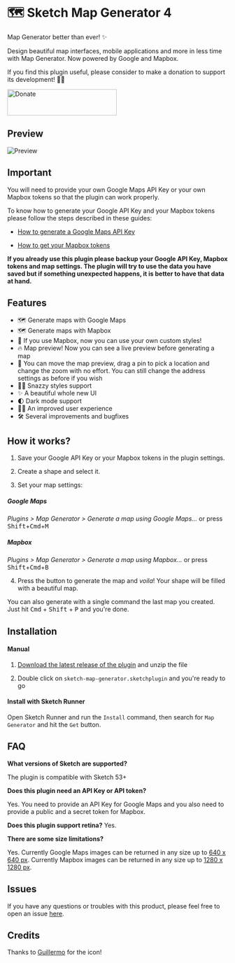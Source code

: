 # 🗺 Sketch Map Generator 4

Map Generator better than ever! ✨

Design beautiful map interfaces, mobile applications and more in less time with Map Generator. Now powered by Google and Mapbox. 

If you find this plugin useful, please consider to make a donation to support its development! 🙏🏼

<a href="https://www.buymeacoffee.com/eddiesigner" target="_blank"><img src="https://res.cloudinary.com/edev/image/upload/v1583011476/button_y8hgt8.png" alt="Donate" style="width: 250px !important; height: 60px !important;" width="250" height="60"></a>

## Preview

![Preview](https://res.cloudinary.com/edev/image/upload/v1592419129/sketch-map-generator/2020-06-17_20.36.32.gif)

## Important

You will need to provide your own Google Maps API Key or your own Mapbox tokens so that the plugin can work properly.

To know how to generate your Google API Key and your Mapbox tokens please follow the steps described in these guides:

* [How to generate a Google Maps API Key](https://github.com/eddiesigner/sketch-map-generator/wiki/How-to-generate-a-Google-Maps-key)

* [How to get your Mapbox tokens](https://github.com/eddiesigner/sketch-map-generator/wiki/How-to-get-your-Mapbox-tokens)

**If you already use this plugin please backup your Google API Key, Mapbox tokens and map settings. The plugin will try to use the data you have saved but if something unexpected happens, it is better to have that data at hand.**

## Features

* 🗺 Generate maps with Google Maps
* 🗺 Generate maps with Mapbox
* 🎨 If you use Mapbox, now you can use your own custom styles!
* 🔥 Map preview! Now you can see a live preview before generating a map
* 📍 You can move the map preview, drag a pin to pick a location and change the zoom  with no effort. You can still change the address settings as before if you wish
* 💅🏻 Snazzy styles support
* ✨ A beautiful whole new UI
* 🌓 Dark mode support
* 🤙🏻 An improved user experience
* 🛠 Several improvements and bugfixes

## How it works?

1) Save your Google API Key or your Mapbox tokens in the plugin settings.

2) Create a shape and select it.

3) Set your map settings:

##### Google Maps
_Plugins > Map Generator > Generate a map using Google Maps..._ or press <kbd>Shift</kbd>+<kbd>Cmd</kbd>+<kbd>M</kbd>

##### Mapbox
_Plugins > Map Generator > Generate a map using Mapbox..._ or press <kbd>Shift</kbd>+<kbd>Cmd</kbd>+<kbd>B</kbd>

4) Press the button to generate the map and _voila_! Your shape will be filled with a beautiful map.

You can also generate with a single command the last map you created. Just hit <kbd>Cmd</kbd> + <kbd>Shift</kbd> + <kbd>P</kbd> and you're done.

## Installation

#### Manual

1) [Download the latest release of the plugin](https://github.com/eddiesigner/sketch-map-generator/releases/latest/download/sketch-map-generator.sketchplugin.zip) and unzip the file

2) Double click on `sketch-map-generator.sketchplugin` and you're ready to go

#### Install with Sketch Runner

Open Sketch Runner and run the `Install` command, then search for `Map Generator` and hit the `Get` button.

## FAQ

**What versions of Sketch are supported?**

The plugin is compatible with Sketch 53+

**Does this plugin need an API Key or API token?**

Yes. You need to provide an API Key for Google Maps and you also need to provide a public and a secret token for Mapbox.

**Does this plugin support retina?**
Yes.

**There are some size limitations?**

Yes.
Currently Google Maps images can be returned in any size up to [640 x 640 px](https://developers.google.com/maps/documentation/maps-static/usage-and-billing#image-sizes).
Currently Mapbox images can be returned in any size up to [1280 x 1280 px](https://docs.mapbox.com/help/how-mapbox-works/static-maps/#high-resolution-images).


## Issues

If you have any questions or troubles with this product, please feel free to open an issue [here](https://github.com/eddiesigner/sketch-map-generator/issues).

## Credits

Thanks to [Guillermo](https://dribbble.com/guillermoseis) for the icon!
